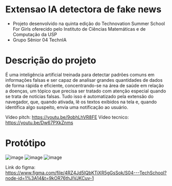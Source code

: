 # Extensao IA detectora de fake news

 - Projeto desenvolvido na quinta edição do Technovation Summer School For Girls oferecido pelo Instituto de Ciências Matemáticas e de Computação da USP
 - Grupo Sênior 04 TechnIA
 
 # Descrição do projeto 
 
 É uma inteligência artificial treinada para detectar padrões comuns em informações falsas e ser capaz de analisar grandes quantidades de dados de forma rápida e eficiente, concentrando-se na área de saúde em relação a doenças, um tópico que precisa ser tratado com atenção especial quando se trata de notícias falsas. Tudo isso é automatizado pela extensão do navegador, que, quando ativada, lê os textos exibidos na tela e, quando identifica algo suspeito, envia uma notificação ao usuário.
 
 Vídeo pitch: https://youtu.be/9obhLhVR8FE 
 Vídeo tecnico: https://youtu.be/Dw67PXkZnms 
 
 # Protótipo
  
 ![image](https://user-images.githubusercontent.com/99557469/235030114-56fe2cf3-eabb-48de-bc7e-c2da56ed1428.png)
 ![image](https://user-images.githubusercontent.com/99557469/235030160-75993cbf-4ad8-473a-b1d1-a07b65b42060.png)
![image](https://user-images.githubusercontent.com/99557469/235030200-b3f07aa4-4cbf-49d0-ac48-a5cbbe78e80f.png)

Link do figma: https://www.figma.com/file/4RZ4Jd5lQbKTiXR5gGsSok/S04---TechSchool?node-id=1%3A14&t=9kOR76thJIVJKCuv-1 


